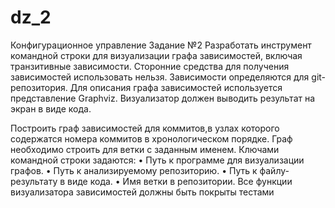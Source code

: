 # dz_2
Конфигурационное управление
Задание №2 
Разработать инструмент командной строки для визуализации графа 
зависимостей, включая транзитивные зависимости. Сторонние средства для 
получения зависимостей использовать нельзя. 
Зависимости определяются для git-репозитория. Для описания графа 
зависимостей используется представление Graphviz. Визуализатор должен 
выводить результат на экран в виде кода.

Построить граф зависимостей для коммитов,в узлах которого содержатся номера коммитов в хронологическом порядке.
Граф необходимо строить для ветки с заданным именем.
Ключами командной строки задаются:
• Путь к программе для визуализации графов.
• Путь к анализируемому репозиторию. 
• Путь к файлу-результату в виде кода.
• Имя ветки в репозитории.
Все функции визуализатора зависимостей должны быть покрыты тестами
